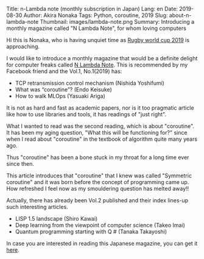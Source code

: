 Title: n-Lambda note (monthly subscription in Japan) 
Lang: en
Date: 2019-08-30
Author: Akira Nonaka
Tags: Python, coroutine, 2019
Slug: about-n-lambda-note
Thumbnail: images/lambda-note.png
Summary: Introducing a monthly magazine called "N Lambda Note", for whom loving computers

Hi this is Nonaka, who is having unquiet time as [Rugby world cup 2019](https://www.rugbyworldcup.com/) is approaching.

I would like to introduce a monthly magazine that would be
a definite delight for computer freaks called 
[N Lambda Note](https://www.lambdanote.com/collections/n).
This is recommended by my Facebook friend and the Vol.1, No.1(2019) has:

- TCP retransmission control mechanism (Nishida Yoshifumi)
- What was “coroutine”? (Endo Keisuke)
- How to walk MLOps (Yasuaki Ariga)

It is not as hard and fast as academic papers, nor is it too pragmatic article like how to use libraries and tools,
it has readings of "just right".

What I wanted to read was the second reading, which is about "coroutine".
It has been my aging question, "What this will be functioning for?"
since when I read about "coroutine" in the textbook of algorithm quite many years ago.

Thus "coroutine" has been a bone stuck in my throat for a long time ever since then.

This article introduces that "coroutine" that I knew was called "Symmetric coroutine"
and it was born before the concept of programming came up.
How refreshed I feel now as my smouldering question has melted away!!

Actually, there has already been Vol.2 published and their index lines-up such interesting
articles.

- LISP 1.5 landscape (Shiro Kawai)
- Deep learning from the viewpoint of computer science (Takeo Imai)
- Quantum programming starting with Q # (Tanaka Takayoshi)

In case you are interested in reading this Japanese magazine, you can get it 
[here](https://www.lambdanote.com/blogs/news/n).
